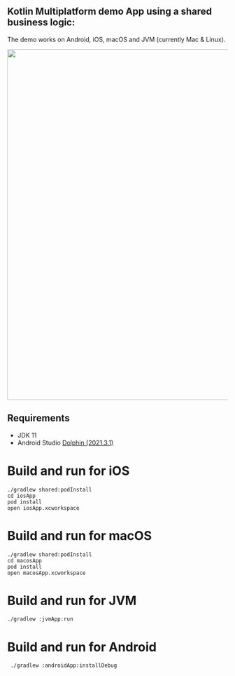 ## Kotlin Multiplatform demo App using a shared business logic:

The demo works on Android, iOS, macOS and JVM (currently Mac & Linux).

<img src="./Screenshots/Overview.png" width="800">

## Requirements

- JDK 11
- Android Studio [Dolphin (2021.3.1)](https://developer.android.com/studio)

# Build and run for iOS

```
./gradlew shared:podInstall
cd iosApp
pod install
open iosApp.xcworkspace
```

# Build and run for macOS

```
./gradlew shared:podInstall
cd macosApp
pod install
open macosApp.xcworkspace
```

# Build and run for JVM

```
./gradlew :jvmApp:run
```

# Build and run for Android

```
 ./gradlew :androidApp:installDebug
```
